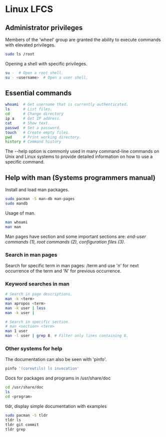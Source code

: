 # Linux LFCS

## Administrator privileges
Members of the 'wheel' group are granted the ability to execute commands with elevated privileges.
``` sh
sudo ls /root
```

Opening a shell with specific privileges.
``` sh
su -  # Open a root shell.
su - <username>  # Open a user shell.
```

## Essential commands
``` sh
whoami  # Get username that is currently authenticated.
ls      # List files.
cd      # Change directory
ip a    # Get IP address.
cat     # Show text.
passwd  # Set a password.
touch   # Create empty files.
pwd     # Print working directory.
history # Command history
```

The --help option is commonly used in many command-line commands on Unix and Linux systems to provide detailed information on how to use a specific command.

## Help with man (Systems programmers manual)

Install and load man packages.
``` sh
sudo pacman -S man-db man-pages
sudo mandb
```

Usage of man.
``` sh
man whoami
man man
```

Man pages have section and some important sections are: _end-user commands (1), root commands (2), configuration files (3)_.

### Search in man pages
Search for specific term in man pages: /term and use 'n' for next occurrence of the term and 'N' for previous occurrence.

### Keyword searches in man
``` sh
# Search in page descriptions.
man -k <term>
man apropos <term>
man -k user | less
man -k user |

# Search in specific section.
# man <section> <term>
man 1 user
man -l user | grep 8  # Filter only lines containing 8.
```

### Other systems for help
The documentation can also be seen with 'pinfo'.
``` sh
pinfo '(coreutils) ls invocation'
```

Docs for packages and programs in /usr/share/doc
``` sh
cd /usr/share/doc
ls
cd <program>
```

tldr, display simple documentation with examples
``` sh
sudo pacman -S tldr
tldr ls
tldr git commit
tldr grep
```
